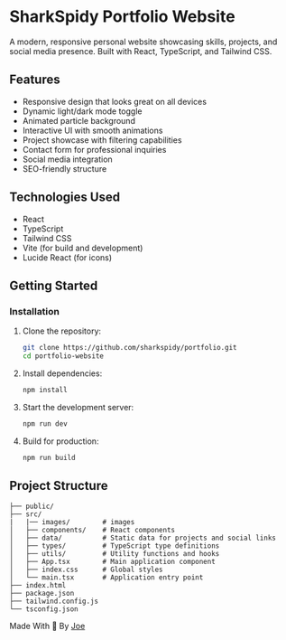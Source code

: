 # SharkSpidy Portfolio Website

A modern, responsive personal website showcasing skills, projects, and social media presence. Built with React, TypeScript, and Tailwind CSS.

## Features

- Responsive design that looks great on all devices
- Dynamic light/dark mode toggle
- Animated particle background
- Interactive UI with smooth animations
- Project showcase with filtering capabilities
- Contact form for professional inquiries
- Social media integration
- SEO-friendly structure

## Technologies Used

- React
- TypeScript
- Tailwind CSS
- Vite (for build and development)
- Lucide React (for icons)

## Getting Started
### Installation

1. Clone the repository:
   ```bash
   git clone https://github.com/sharkspidy/portfolio.git
   cd portfolio-website
   ```

2. Install dependencies:
   ```bash
   npm install
   ```

3. Start the development server:
   ```bash
   npm run dev
   ```

4. Build for production:
   ```bash
   npm run build
   ```

## Project Structure

```
├── public/
├── src/
|   |── images/        # images 
│   ├── components/    # React components
│   ├── data/          # Static data for projects and social links
│   ├── types/         # TypeScript type definitions
│   ├── utils/         # Utility functions and hooks
│   ├── App.tsx        # Main application component
│   ├── index.css      # Global styles
│   └── main.tsx       # Application entry point
├── index.html
├── package.json
├── tailwind.config.js
└── tsconfig.json
```

Made With 💙 By [Joe](https://github.com/SharkSpidy)
